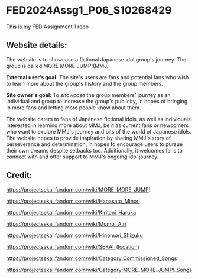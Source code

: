 # FED2024Assg1_P06_S10268429
This is my FED Assignment 1 repo

## Website details:
The website is to showcase a fictional Japanese idol group's journey. The group is called MORE MORE JUMP!(MMJ)

**External user’s goal:** The site's users are fans and potential fans who wish to learn more about the group's history and the group members. 

**Site owner's goal:** To _showcase_ the group members' journey as an individual and group to increase the group's publicity, in hopes of bringing in more fans and letting more people know about them. 

The website caters to fans of Japanese fictional idols, as well as individuals interested in learning more about MMJ, be it as current fans or newcomers who want to explore MMJ's journey and bits of the world of Japanese idols. The website hopes to provide inspiration by sharing MMJ's story of perseverance and determination, in hopes to encourage users to pursue their own dreams despite setbacks too. Additionally, it welcomes fans to connect with and offer support to MMJ's ongoing idol journey.

## Credit:
https://projectsekai.fandom.com/wiki/MORE_MORE_JUMP!

https://projectsekai.fandom.com/wiki/Hanasato_Minori

https://projectsekai.fandom.com/wiki/Kiritani_Haruka

https://projectsekai.fandom.com/wiki/Momoi_Airi

https://projectsekai.fandom.com/wiki/Hinomori_Shizuku

https://projectsekai.fandom.com/wiki/SEKAI_(location)

https://projectsekai.fandom.com/wiki/Category:Commissioned_Songs

https://projectsekai.fandom.com/wiki/Category:MORE_MORE_JUMP!_Songs